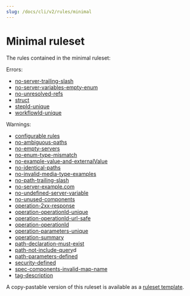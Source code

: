 ```yaml
---
slug: /docs/cli/v2/rules/minimal
---
```


# Minimal ruleset

The rules contained in the minimal ruleset:

Errors:

- [no-server-trailing-slash](./oas/no-server-trailing-slash.md)
- [no-server-variables-empty-enum](./oas/no-server-variables-empty-enum.md)
- [no-unresolved-refs](./oas/no-unresolved-refs.md)
- [struct](./oas/struct.md)
- [stepId-unique](./arazzo/stepId-unique.md)
- [workflowId-unique](./arazzo/workflowId-unique.md)

Warnings:

- [configurable rules](./configurable-rules.md)
- [no-ambiguous-paths](./oas/no-ambiguous-paths.md)
- [no-empty-servers](./oas/no-empty-servers.md)
- [no-enum-type-mismatch](./oas/no-enum-type-mismatch.md)
- [no-example-value-and-externalValue](./oas/no-example-value-and-externalValue.md)
- [no-identical-paths](./oas/no-identical-paths.md)
- [no-invalid-media-type-examples](./oas/no-invalid-media-type-examples.md)
- [no-path-trailing-slash](./oas/no-path-trailing-slash.md)
- [no-server-example.com](./oas/no-server-example-com.md)
- [no-undefined-server-variable](./oas/no-undefined-server-variable.md)
- [no-unused-components](./oas/no-unused-components.md)
- [operation-2xx-response](./oas/operation-2xx-response.md)
- [operation-operationId-unique](./oas/operation-operationId-unique.md)
- [operation-operationId-url-safe](./oas/operation-operationId-url-safe.md)
- [operation-operationId](./oas/operation-operationId.md)
- [operation-parameters-unique](./oas/operation-parameters-unique.md)
- [operation-summary](./oas/operation-summary.md)
- [path-declaration-must-exist](./oas/path-declaration-must-exist.md)
- [path-not-include-query](./oas/path-not-include-query.md)d
- [path-parameters-defined](./oas/path-parameters-defined.md)
- [security-defined](./oas/security-defined.md)
- [spec-components-invalid-map-name](./oas/spec-components-invalid-map-name.md)
- [tag-description](./oas/tag-description.md)

A copy-pastable version of this ruleset is available as a [ruleset template](./ruleset-templates.md).

